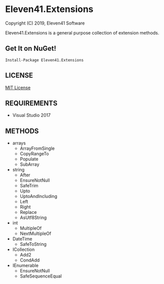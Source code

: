 # Eleven41.Extensions

Copyright (C) 2019, Eleven41 Software

Eleven41.Extensions is a general purpose collection of extension methods.

## Get It on NuGet!

	Install-Package Eleven41.Extensions

## LICENSE
[MIT License](https://github.com/eleven41/Eleven41.Extensions/blob/master/LICENSE.md)

## REQUIREMENTS

* Visual Studio 2017

## METHODS

* arrays
  * ArrayFromSingle
  * CopyRangeTo
  * Populate
  * SubArray
* string
  * After
  * EnsureNotNull
  * SafeTrim
  * Upto
  * UptoAndIncluding
  * Left
  * Right
  * Replace
  * AsUtf8String
* int
  * MultipleOf
  * NextMultipleOf
* DateTime
  * SafeToString
* ICollection
  * Add2
  * CondAdd
* IEnumerable
  * EnsureNotNull
  * SafeSequenceEqual
